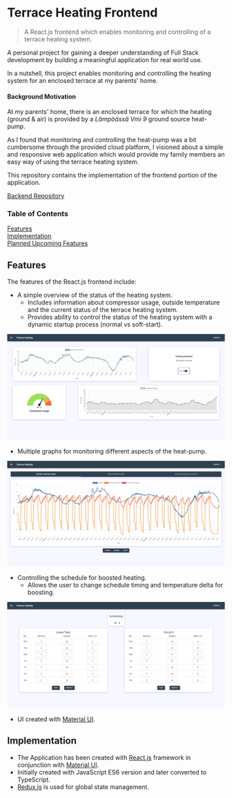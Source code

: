 # Terrace Heating Frontend
> A React.js frontend which enables monitoring and controlling of a terrace heating system.

A personal project for gaining a deeper understanding of Full Stack development
by building a meaningful application for real world use.

In a nutshell, this project enables monitoring and controlling the heating system for an enclosed terrace at my parents' home.

#### Background Motivation
At my parents' home, there is an enclosed terrace for which the heating (ground & air) is provided by a *Lämpöässä Vmi 9* ground source heat-pump.

As I found that monitoring and controlling the heat-pump was a bit cumbersome through the provided cloud platform,
I visioned about a simple and responsive web application which would provide my family members an easy way of using the terrace heating system.

This repository contains the implementation of the frontend portion of the application.

[Backend Repository](https://github.com/aleksi-kangas/terrace-heating-backend)

### Table of Contents
[Features](#features)   
[Implementation](#implementation)   
[Planned Upcoming Features](#planned-upcoming-features)

## Features
The features of the React.js frontend include:
- A simple overview of the status of the heating system.
  - Includes information about compressor usage, outside temperature and the current status of the terrace heating system.
  - Provides ability to control the status of the heating system with a dynamic startup process (normal vs soft-start).

![Overview Example](/images/overview_example.png)
- Multiple graphs for monitoring different aspects of the heat-pump.

![Graphs Example](/images/graphs_example.png)
- Controlling the schedule for boosted heating.
  - Allows the user to change schedule timing and temperature delta for boosting.
  
![Schedule Example](/images/schedules_example.png)
- UI created with [Material UI](https://material-ui.com/).

## Implementation
- The Application has been created with [React.js](https://reactjs.org/)
  framework in conjunction with [Material UI](https://material-ui.com/).
- Initially created with JavaScript ES6 version and later converted to TypeScript.
- [Redux.js](https://redux.js.org/) is used for global state management.
